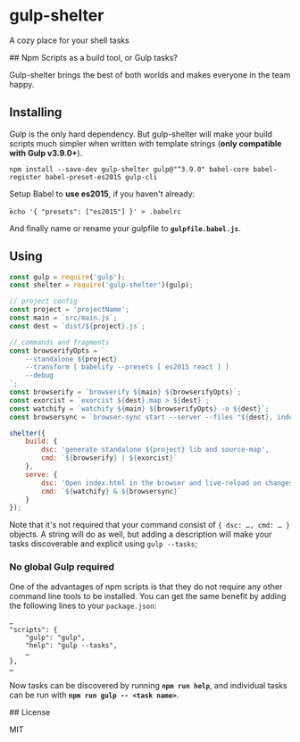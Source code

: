 # gulp-shelter
A cozy place for your shell tasks

## Npm Scripts as a build tool, or Gulp tasks?

Gulp-shelter brings the best of both worlds and makes everyone in the team happy.

## Installing

Gulp is the only hard dependency. But gulp-shelter will make your build scripts much simpler when written with template strings (**only compatible with Gulp v3.9.0+**).

`npm install --save-dev gulp-shelter gulp@"^3.9.0" babel-core babel-register babel-preset-es2015 gulp-cli`

Setup Babel to **use es2015**, if you haven't already:

̀`echo '{ "presets": ["es2015"] }' > .babelrc`

And finally name or rename your gulpfile to **`gulpfile.babel.js`**.

## Using

```js
const gulp = require('gulp');
const shelter = require('gulp-shelter')(gulp);

// project config
const project = 'projectName';
const main = `src/main.js`;
const dest = `dist/${project}.js`;

// commands and fragments
const browserifyOpts = `
	--standalone ${project}
	--transform [ babelify --presets [ es2015 react ] ]
	--debug
`;
const browserify = `browserify ${main} ${browserifyOpts}`;
const exorcist = `exorcist ${dest}.map > ${dest}`;
const watchify = `watchify ${main} ${browserifyOpts} -o ${dest}`;
const browsersync = `browser-sync start --server --files "${dest}, index.html"`;

shelter({
	build: {
		dsc: 'generate standalone ${project} lib and source-map',
		cmd: `${browserify} | ${exorcist}`
	},
	serve: {
		dsc: 'Open index.html in the browser and live-reload on changes',
		cmd: `${watchify} & ${browsersync}`
	}
});
```

Note that it's not required that your command consist of `{ dsc: …, cmd: … }` objects.
A string will do as well, but adding a description will make your tasks discoverable and explicit using `gulp --tasks`;

### No global Gulp required

One of the advantages of npm scripts is that they do not require any other command line tools to be installed.
You can get the same benefit by adding the following lines to your `package.json`:
```
…
"scripts": {
	"gulp": "gulp",
    "help": "gulp --tasks",
	…
},
…
```

Now tasks can be discovered by running **`npm run help`**, and individual tasks can be run with **`npm run gulp -- <task name>`**.

## License

MIT
